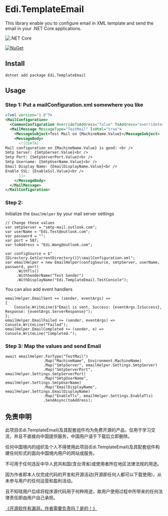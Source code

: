 Edi.TemplateEmail
===============================

This library enable you to configure email in XML template and send the email in your .NET Core applications.

![.NET Core](https://github.com/EdiWang/Edi.TemplateEmail/workflows/.NET%20Core/badge.svg)

[![NuGet][main-nuget-badge]][main-nuget]

[main-nuget]: https://www.nuget.org/packages/Edi.TemplateEmail/
[main-nuget-badge]: https://img.shields.io/nuget/v/Edi.TemplateEmail.svg?style=flat-square&label=nuget

## Install

```
dotnet add package Edi.TemplateEmail
```

## Usage


### Step 1: Put a mailConfiguration.xml somewhere you like

```xml
<?xml version="1.0"?>
<MailConfiguration>
  <CommonConfiguration OverrideToAddress="false" ToAddress="overridetest@test.com" />
  <MailMessage MessageType="TestMail" IsHtml="true">
    <MessageSubject>Test Mail on {MachineName.Value}</MessageSubject>
    <MessageBody>
      <![CDATA[
Mail configuration on {MachineName.Value} is good: <br />
Smtp Server: {SmtpServer.Value}<br />
Smtp Port: {SmtpServerPort.Value}<br />
Smtp Username: {SmtpUserName.Value}<br />
Email Display Name: {EmailDisplayName.Value}<br />
Enable SSL: {EnableSsl.Value}<br />
      ]]>
    </MessageBody>
  </MailMessage>
</MailConfiguration>
```

### Step 2:

Initialize the `EmailHelper` by your mail server settings

```
// Change these values
var smtpServer = "smtp-mail.outlook.com";
var userName = "Edi.Test@outlook.com";
var password = "";
var port = 587;
var toAddress = "Edi.Wang@outlook.com";

var configSource = $"{Directory.GetCurrentDirectory()}\\mailConfiguration.xml";
var emailHelper = new EmailHelper(configSource, smtpServer, userName, password, port)
     .WithTls()
     .WithSenderName("Test Sender")
     .WithDisplayName("Edi.TemplateEmail.TestConsole");
```

You can also add event handlers

```
emailHelper.EmailSent += (sender, eventArgs) =>
{
    Console.WriteLine($"Email is sent, Success: {eventArgs.IsSuccess}, Response: {eventArgs.ServerResponse}");
};
emailHelper.EmailFailed += (sender, eventArgs) => Console.WriteLine("Failed");
emailHelper.EmailCompleted += (sender, e) => Console.WriteLine("Completed.");
```

### Step 3: Map the values and send Email

```
await emailHelper.ForType("TestMail")
                 .Map("MachineName", Environment.MachineName)
                 .Map("SmtpServer", emailHelper.Settings.SmtpServer)
                 .Map("SmtpServerPort", emailHelper.Settings.SmtpServerPort)
                 .Map("SmtpUserName", emailHelper.Settings.SmtpUserName)
                 .Map("EmailDisplayName", emailHelper.Settings.EmailDisplayName)
                 .Map("EnableTls", emailHelper.Settings.EnableTls)
                 .SendAsync(toAddress);
```

## 免责申明

此项目(Edi.TemplateEmail)及其配套组件均为免费开源的产品，仅用于学习交流，并且不直接向中国提供服务，中国用户请于下载后立即删除。

任何中国境内的组织及个人不得使用此项目(Edi.TemplateEmail)及其配套组件构建任何形式的面向中国境内用户的网站或服务。

不可用于任何违反中华人民共和国(含台湾省)或使用者所在地区法律法规的用途。

因为作者即本人仅完成代码的开发和开源活动(开源即任何人都可以下载使用)，从未参与用户的任何运营和盈利活动。

且不知晓用户后续将程序源代码用于何种用途，故用户使用过程中所带来的任何法律责任即由用户自己承担。

[《开源软件有漏洞，作者需要负责吗？是的！》](https://go.edi.wang/aka/os251)